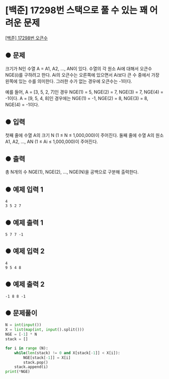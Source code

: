 # [백준] 17298번 스택으로 풀 수 있는 꽤 어려운 문제
[[백준] 17298번 오큰수](https://www.acmicpc.net/problem/17298)  

## ● 문제
크기가 N인 수열 A = A1, A2, ..., AN이 있다. 수열의 각 원소 Ai에 대해서 오큰수 NGE(i)를 구하려고 한다. Ai의 오큰수는 오른쪽에 있으면서 Ai보다 큰 수 중에서 가장 왼쪽에 있는 수를 의미한다. 그러한 수가 없는 경우에 오큰수는 -1이다.

예를 들어, A = [3, 5, 2, 7]인 경우 NGE(1) = 5, NGE(2) = 7, NGE(3) = 7, NGE(4) = -1이다. A = [9, 5, 4, 8]인 경우에는 NGE(1) = -1, NGE(2) = 8, NGE(3) = 8, NGE(4) = -1이다.

## ● 입력
첫째 줄에 수열 A의 크기 N (1 ≤ N ≤ 1,000,000)이 주어진다. 둘째 줄에 수열 A의 원소 A1, A2, ..., AN (1 ≤ Ai ≤ 1,000,000)이 주어진다.

## ● 출력
총 N개의 수 NGE(1), NGE(2), ..., NGE(N)을 공백으로 구분해 출력한다. 

## ● 예제 입력 1
```
4
3 5 2 7
```

## ● 예제 출력 1
```
5 7 7 -1
```

## ● 예제 입력 2
```
4
9 5 4 8
```

## ● 예제 출력 2
```
-1 8 8 -1
```

## ● 문제풀이
```python
N = int(input())
X = list(map(int, input().split()))
NGE = [-1] * N
stack = []

for i in range (N):
    while(len(stack) != 0 and X[stack[-1]] < X[i]):
        NGE[stack[-1]] = X[i]
        stack.pop()
    stack.append(i)
print(*NGE)
```
